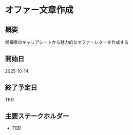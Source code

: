 # オファー文章作成

## 概要
候補者のキャリアシートから魅力的なオファーレターを作成する

## 開始日
2025-10-14

## 終了予定日
TBD

## 主要ステークホルダー
- TBD




